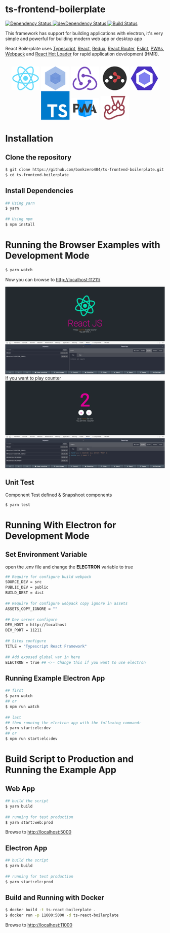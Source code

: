 # ts-frontend-boilerplate

<div align="left">
  <!-- Dependency Status -->
  <a href="https://david-dm.org/bonkzero404/ts-frontend-boilerplate">
    <img src="https://david-dm.org/bonkzero404/ts-frontend-boilerplate.svg" alt="Dependency Status" />
  </a>
  <!-- devDependency Status -->
  <a href="https://david-dm.org/bonkzero404/ts-frontend-boilerplate#info=devDependencies">
    <img src="https://david-dm.org/bonkzero404/ts-frontend-boilerplate/dev-status.svg" alt="devDependency Status" />
  </a>
  <!-- Build Status -->
  <a href="https://travis-ci.org/bonkzero404/ts-frontend-boilerplate">
    <img src="https://travis-ci.org/bonkzero404/ts-frontend-boilerplate.svg" alt="Build Status" />
  </a>
</a>

<p>This framework has support for building applications with electron, it's very simple and powerful for building modern web app or desktop app</p>

<p>
  React Boilerplate uses <a href="https://www.typescriptlang.org/">Typescript</a>, <a href="https://facebook.github.io/react/">React</a>, <a href="https://github.com/reactjs/redux">Redux</a>, <a href="https://github.com/reactjs/react-router">React Router</a>, <a href="https://eslint.org/">Eslint</a>, <a href="https://developers.google.com/web/progressive-web-apps">PWAs</a>, <a href="http://webpack.github.io/docs/">Webpack</a> and <a href="https://github.com/gaearon/react-hot-loader">React Hot Loader</a> for rapid application development (HMR).
</p>

<br>

<div align="center" style="margin-bottom: 20px">
  <a href="https://facebook.github.io/react/"><img src="./internals/img/react-padded-90.png" /></a>
  <a href="https://webpack.github.io/"><img src="./internals/img/webpack-padded-90.png" /></a>
  <a href="http://redux.js.org/"><img src="./internals/img/redux-padded-90.png" /></a>
  <a href="https://github.com/ReactTraining/react-router"><img src="./internals/img/react-router-padded-90.png" /></a>
  <a href="https://eslint.org/"><img src="./internals/img/eslint-padded-90.png" /></a>
  <a href="https://www.typescriptlang.org/"><img src="./internals/img/ts-padded.png" width="90" /></a>
  <a href="https://developers.google.com/web/progressive-web-apps"><img src="./internals/img/pwa-padded.png" width="90" /></a>
  <a href="https://jestjs.io"><img src="./internals/img/jest-padded.png" width="90" /></a>
</div>

<h1>Installation</h1>
<h2>Clone the repository</h2>

```bash
$ git clone https://github.com/bonkzero404/ts-frontend-boilerplate.git
$ cd ts-frontend-boilerplate
```

<h2>Install Dependencies</h2>

```bash
## Using yarn
$ yarn

## Using npm
$ npm install
```
<h1>Running the Browser Examples with Development Mode</h1>

```bash
$ yarn watch
```
<p>Now you can browse to <a href="http://localhost:11211/">http://localhost:11211/</a></p>

![Screenshot](internals/mock/1.png)
If you want to play counter
![Screenshot](internals/mock/2.png)

<h2>Unit Test</h2>
<p>Component Test defined & Snapshoot components</p>

```bash
$ yarn test
```

<h1>Running With Electron for Development Mode</h1>
<h2>Set Environment Variable</h2>
<p>open the .env file and change the <strong>ELECTRON</strong> variable to true</p>

```bash
## Require for configure build webpack
SOURCE_DEV = src
PUBLIC_DEV = public
BUILD_DEST = dist

## Require for configure webpack copy ignore in assets
ASSETS_COPY_IGNORE = ""

## Dev server configure
DEV_HOST = http://localhost
DEV_PORT = 11211

## Sites configure
TITLE = "Typescript React Framework"

## Add exposed global var in here
ELECTRON = true ## <-- Change this if you want to use electron

```

<h2>Running Example Electron App</h2>

```bash
## first
$ yarn watch
## or 
$ npm run watch

## last
## then running the electron app with the following command:
$ yarn start:elc:dev
## or
$ npm run start:elc:dev
```

<h1>Build Script to Production and Running the Example App</h1>
<h2>Web App</h2>

```bash
## build the script
$ yarn build

## running for test production
$ yarn start:web:prod
```

Browse to <a href="http://localhost:5000">http://localhost:5000</a>


<h2>Electron App</h2>

```bash
## build the script
$ yarn build

## running for test production
$ yarn start:elc:prod
```

<h2>Build and Running with Docker</h2>

```bash
$ docker build -t ts-react-boilerplate .
$ docker run -p 11000:5000 -d ts-react-boilerplate
```
Browse to <a href="http://localhost:5000">http://localhost:11000</a>
